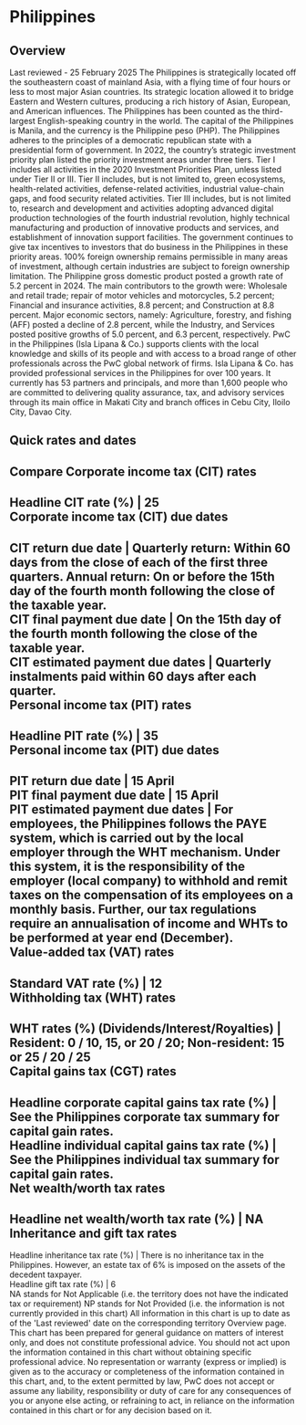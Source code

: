 # Philippines
## Overview
Last reviewed - 25 February 2025
The Philippines is strategically located off the southeastern coast of mainland Asia, with a flying time of four hours or less to most major Asian countries. Its strategic location allowed it to bridge Eastern and Western cultures, producing a rich history of Asian, European, and American influences. The Philippines has been counted as the third-largest English-speaking country in the world. The capital of the Philippines is Manila, and the currency is the Philippine peso (PHP).
The Philippines adheres to the principles of a democratic republican state with a presidential form of government. In 2022, the country’s strategic investment priority plan listed the priority investment areas under three tiers. Tier I includes all activities in the 2020 Investment Priorities Plan, unless listed under Tier II or III. Tier II includes, but is not limited to, green ecosystems, health-related activities, defense-related activities, industrial value-chain gaps, and food security related activities. Tier III includes, but is not limited to, research and development and activities adopting advanced digital production technologies of the fourth industrial revolution, highly technical manufacturing and production of innovative products and services, and establishment of innovation support facilities. The government continues to give tax incentives to investors that do business in the Philippines in these priority areas. 100% foreign ownership remains permissible in many areas of investment, although certain industries are subject to foreign ownership limitation.
The Philippine gross domestic product posted a growth rate of 5.2 percent in 2024. The main contributors to the growth were: Wholesale and retail trade; repair of motor vehicles and motorcycles, 5.2 percent; Financial and insurance activities, 8.8 percent; and Construction at 8.8 percent. Major economic sectors, namely: Agriculture, forestry, and fishing (AFF) posted a decline of 2.8 percent, while the Industry, and Services posted positive growths of 5.0 percent, and 6.3 percent, respectively.
PwC in the Philippines (Isla Lipana & Co.) supports clients with the local knowledge and skills of its people and with access to a broad range of other professionals across the PwC global network of firms. Isla Lipana & Co. has provided professional services in the Philippines for over 100 years. It currently has 53 partners and principals, and more than 1,600 people who are committed to delivering quality assurance, tax, and advisory services through its main office in Makati City and branch offices in Cebu City, Iloilo City, Davao City.
## Quick rates and dates
Compare
Corporate income tax (CIT) rates   
---  
Headline CIT rate (%) |  25  
Corporate income tax (CIT) due dates   
---  
CIT return due date |  Quarterly return: Within 60 days from the close of each of the first three quarters. Annual return: On or before the 15th day of the fourth month following the close of the taxable year.  
CIT final payment due date |  On the 15th day of the fourth month following the close of the taxable year.  
CIT estimated payment due dates |  Quarterly instalments paid within 60 days after each quarter.  
Personal income tax (PIT) rates   
---  
Headline PIT rate (%) |  35  
Personal income tax (PIT) due dates   
---  
PIT return due date |  15 April  
PIT final payment due date |  15 April  
PIT estimated payment due dates |  For employees, the Philippines follows the PAYE system, which is carried out by the local employer through the WHT mechanism. Under this system, it is the responsibility of the employer (local company) to withhold and remit taxes on the compensation of its employees on a monthly basis. Further, our tax regulations require an annualisation of income and WHTs to be performed at year end (December).  
Value-added tax (VAT) rates   
---  
Standard VAT rate (%) |  12  
Withholding tax (WHT) rates   
---  
WHT rates (%) (Dividends/Interest/Royalties) |  Resident: 0 / 10, 15, or 20 / 20; Non-resident: 15 or 25 / 20 / 25  
Capital gains tax (CGT) rates   
---  
Headline corporate capital gains tax rate (%) |  See the Philippines corporate tax summary for capital gain rates.  
Headline individual capital gains tax rate (%) |  See the Philippines individual tax summary for capital gain rates.  
Net wealth/worth tax rates   
---  
Headline net wealth/worth tax rate (%) |  NA  
Inheritance and gift tax rates   
---  
Headline inheritance tax rate (%) |  There is no inheritance tax in the Philippines. However, an estate tax of 6% is imposed on the assets of the decedent taxpayer.  
Headline gift tax rate (%) |  6  
NA stands for Not Applicable (i.e. the territory does not have the indicated tax or requirement)
NP stands for Not Provided (i.e. the information is not currently provided in this chart) 
All information in this chart is up to date as of the 'Last reviewed' date on the corresponding territory Overview page. This chart has been prepared for general guidance on matters of interest only, and does not constitute professional advice. You should not act upon the information contained in this chart without obtaining specific professional advice. No representation or warranty (express or implied) is given as to the accuracy or completeness of the information contained in this chart, and, to the extent permitted by law, PwC does not accept or assume any liability, responsibility or duty of care for any consequences of you or anyone else acting, or refraining to act, in reliance on the information contained in this chart or for any decision based on it.
